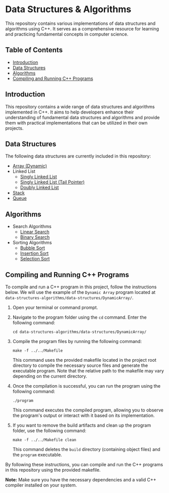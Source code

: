 # Data Structures & Algorithms

This repository contains various implementations of data structures and algorithms using C++. It serves as a comprehensive resource for learning and practicing fundamental concepts in computer science.

## Table of Contents

- [Introduction](#introduction)
- [Data Structures](#data-structures)
- [Algorithms](#algorithms)
- [Compiling and Running C++ Programs](#compiling-and-running-c-programs)
<!-- - [Languages](#languages) -->
<!-- - [Usage](#usage) -->
<!-- - [Contributing](#contributing) -->
<!-- - [License](#license) -->

## Introduction

This repository contains a wide range of data structures and algorithms implemented in C++. It aims to help developers enhance their understanding of fundamental data structures and algorithms and provide them with practical implementations that can be utilized in their own projects.

## Data Structures

The following data structures are currently included in this repository:
- [Array (Dynamic)](./DataStructures/Dynamic-Array/dynamic-array.md)
- Linked List
    - [Singly Linked List](./DataStructures/LinkedLists/SinglyLinkedList/singly-linked-list.md)
    - [Singly Linked List (Tail Pointer)](./DataStructures/LinkedLists/SinglyLinkedListTail/singly-linked-list-with-tail.md)
    - [Doubly Linked List](./DataStructures/LinkedLists/DoublyLinkedList/doubly-linked-list.md)
- [Stack](./DataStructures/Stack/stack.md)
- [Queue](./DataStructures/Queue/queue.md)

## Algorithms
- Search Algorithms
    - [Linear Search](./Algorithms/Searching/LinearSearch/linear-search.md)
    - [Binary Search](./Algorithms/Searching/BinarySearch/binary-search.md)
- Sorting Algorithms
    - [Bubble Sort](./Algorithms/Sorting/BubbleSort/bubble-sort.md)
    - [Insertion Sort](./Algorithms/Sorting/InsertionSort/insertion-sort.md)
    - [Selection Sort](./Algorithms/Sorting/SelectionSort/selection-sort.md)

## Compiling and Running C++ Programs

To compile and run a C++ program in this project, follow the instructions below. We will use the example of the `Dynamic Array` program located at `data-structures-algorithms/data-structures/DynamicArray/`.

1. Open your terminal or command prompt.

2. Navigate to the program folder using the `cd` command. Enter the following command:
   ```shell
   cd data-structures-algorithms/data-structures/DynamicArray/
   ```

3. Compile the program files by running the following command:
   ```shell
   make -f ../../Makefile
   ```
   This command uses the provided makefile located in the project root directory to compile the necessary source files and generate the executable program. Note that the relative path to the makefile may vary depending on the current directory.

4. Once the compilation is successful, you can run the program using the following command:
   ```shell
   ./program
   ```
   This command executes the compiled program, allowing you to observe the program's output or interact with it based on its implementation.

5. If you want to remove the build artifacts and clean up the program folder, use the following command:
   ```shell
   make -f ../../Makefile clean
   ```
   This command deletes the `build` directory (containing object files) and the `program` executable.

By following these instructions, you can compile and run the C++ programs in this repository using the provided makefile.

**Note:** Make sure you have the necessary dependencies and a valid C++ compiler installed on your system.
